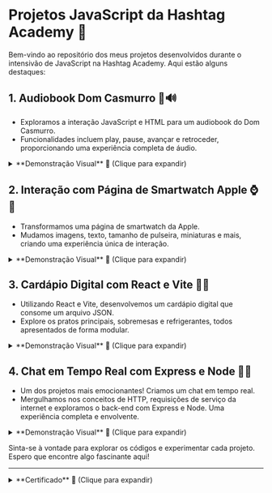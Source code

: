 # Projetos JavaScript da Hashtag Academy 🚀

Bem-vindo ao repositório dos meus projetos desenvolvidos durante o intensivão de JavaScript na Hashtag Academy. Aqui estão alguns destaques:

## 1. Audiobook Dom Casmurro 📖🔊
   - Exploramos a interação JavaScript e HTML para um audiobook do Dom Casmurro.
   - Funcionalidades incluem play, pause, avançar e retroceder, proporcionando uma experiência completa de áudio.

<details>
  <summary>**Demonstração Visual** 🎥 (Clique para expandir)</summary>

  ![Audiobook Dom Casmurro](https://github.com/WillianNog/JS-Hashtag-4-em-1/blob/main/Aula%201%20-%20Audiobook/Dom%20casmurro.png?raw=true)

</details>

## 2. Interação com Página de Smartwatch Apple ⌚🍏
   - Transformamos uma página de smartwatch da Apple.
   - Mudamos imagens, texto, tamanho de pulseira, miniaturas e mais, criando uma experiência única de interação.

<details>
  <summary>**Demonstração Visual** 🎥 (Clique para expandir)</summary>

  ![Interação com Página de Smartwatch Apple](https://github.com/WillianNog/JS-Hashtag-4-em-1/blob/main/Aula%202%20-%20Site%20Apple/Pagina%20Apple%20Watch.png?raw=true)

</details>

## 3. Cardápio Digital com React e Vite 🍔🥤
   - Utilizando React e Vite, desenvolvemos um cardápio digital que consome um arquivo JSON.
   - Explore os pratos principais, sobremesas e refrigerantes, todos apresentados de forma modular.

<details>
  <summary>**Demonstração Visual** 🎥 (Clique para expandir)</summary>

  ![Cardápio Digital com React e Vite](https://github.com/WillianNog/JS-Hashtag-4-em-1/blob/main/Aula%203%20-%20Cardapio%20Digital/Card%C3%A1pio%20Digital.png?raw=true)

</details>

## 4. Chat em Tempo Real com Express e Node 💬🚀
   - Um dos projetos mais emocionantes! Criamos um chat em tempo real.
   - Mergulhamos nos conceitos de HTTP, requisições de serviço da internet e exploramos o back-end com Express e Node. Uma experiência completa e envolvente.

<details>
  <summary>**Demonstração Visual** 🎥 (Clique para expandir)</summary>

  ![Chat em Tempo Real com Express e Node](https://github.com/WillianNog/JS-Hashtag-4-em-1/blob/main/Aula%204%20-%20Chat%20em%20Tempo%20Real/Chat%20em%20Tempo%20Real%20.png?raw=true)

</details>

Sinta-se à vontade para explorar os códigos e experimentar cada projeto. Espero que encontre algo fascinante aqui!

--------
<details>
<summary>**Certificado** 🎥 (Clique para expandir)</summary>

  ![Certificado](https://github.com/WillianNog/JS-Hashtag-4-em-1/blob/main/Certificado.png)

</details>
